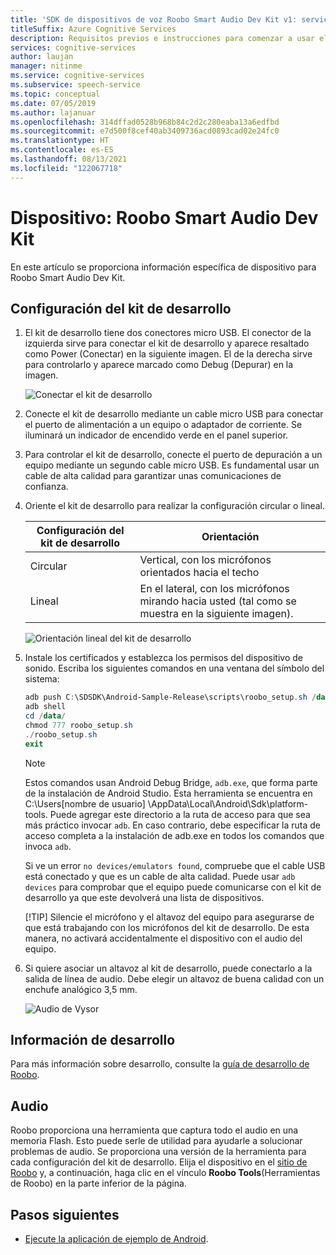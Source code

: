 ```yaml
---
title: 'SDK de dispositivos de voz Roobo Smart Audio Dev Kit v1: servicio de voz'
titleSuffix: Azure Cognitive Services
description: Requisitos previos e instrucciones para comenzar a usar el SDK de dispositivos de voz, Roobo Smart Audio Dev Kit v1.
services: cognitive-services
author: laujan
manager: nitinme
ms.service: cognitive-services
ms.subservice: speech-service
ms.topic: conceptual
ms.date: 07/05/2019
ms.author: lajanuar
ms.openlocfilehash: 314dffad0528b968b84c2d2c280eaba13a6edfbd
ms.sourcegitcommit: e7d500f8cef40ab3409736acd0893cad02e24fc0
ms.translationtype: HT
ms.contentlocale: es-ES
ms.lasthandoff: 08/13/2021
ms.locfileid: "122067718"
---
```

# <a name="device-roobo-smart-audio-dev-kit"></a>Dispositivo: Roobo Smart Audio Dev Kit

En este artículo se proporciona información específica de dispositivo para Roobo Smart Audio Dev Kit.

## <a name="set-up-the-development-kit"></a>Configuración del kit de desarrollo

1. El kit de desarrollo tiene dos conectores micro USB. El conector de la izquierda sirve para conectar el kit de desarrollo y aparece resaltado como Power (Conectar) en la siguiente imagen. El de la derecha sirve para controlarlo y aparece marcado como Debug (Depurar) en la imagen.

    ![Conectar el kit de desarrollo](media/speech-devices-sdk/qsg-1.png)

1. Conecte el kit de desarrollo mediante un cable micro USB para conectar el puerto de alimentación a un equipo o adaptador de corriente. Se iluminará un indicador de encendido verde en el panel superior.

1. Para controlar el kit de desarrollo, conecte el puerto de depuración a un equipo mediante un segundo cable micro USB. Es fundamental usar un cable de alta calidad para garantizar unas comunicaciones de confianza.

1. Oriente el kit de desarrollo para realizar la configuración circular o lineal.

    |Configuración del kit de desarrollo|Orientación|
    |-----------------------------|------------|
    |Circular|Vertical, con los micrófonos orientados hacia el techo|
    |Lineal|En el lateral, con los micrófonos mirando hacia usted (tal como se muestra en la siguiente imagen).|

    ![Orientación lineal del kit de desarrollo](media/speech-devices-sdk/qsg-2.png)

1. Instale los certificados y establezca los permisos del dispositivo de sonido. Escriba los siguientes comandos en una ventana del símbolo del sistema:

   ```powershell
   adb push C:\SDSDK\Android-Sample-Release\scripts\roobo_setup.sh /data/
   adb shell
   cd /data/
   chmod 777 roobo_setup.sh
   ./roobo_setup.sh
   exit
   ```

    > [!NOTE]
    > Estos comandos usan Android Debug Bridge, `adb.exe`, que forma parte de la instalación de Android Studio. Esta herramienta se encuentra en C:\Users\[nombre de usuario] \AppData\Local\Android\Sdk\platform-tools. Puede agregar este directorio a la ruta de acceso para que sea más práctico invocar `adb`. En caso contrario, debe especificar la ruta de acceso completa a la instalación de adb.exe en todos los comandos que invoca `adb`.
    >
    > Si ve un error `no devices/emulators found`, compruebe que el cable USB está conectado y que es un cable de alta calidad. Puede usar `adb devices` para comprobar que el equipo puede comunicarse con el kit de desarrollo ya que este devolverá una lista de dispositivos.
    >
    > [!TIP]
    > Silencie el micrófono y el altavoz del equipo para asegurarse de que está trabajando con los micrófonos del kit de desarrollo. De esta manera, no activará accidentalmente el dispositivo con el audio del equipo.

1. Si quiere asociar un altavoz al kit de desarrollo, puede conectarlo a la salida de línea de audio. Debe elegir un altavoz de buena calidad con un enchufe analógico 3,5 mm.

    ![Audio de Vysor](media/speech-devices-sdk/qsg-14.png)

## <a name="development-information"></a>Información de desarrollo

Para más información sobre desarrollo, consulte la [guía de desarrollo de Roobo](http://dwn.roo.bo/server_upload/ddk/ROOBO%20Dev%20Kit-User%20Guide.pdf).

## <a name="audio"></a>Audio

Roobo proporciona una herramienta que captura todo el audio en una memoria Flash. Esto puede serle de utilidad para ayudarle a solucionar problemas de audio. Se proporciona una versión de la herramienta para cada configuración del kit de desarrollo. Elija el dispositivo en el [sitio de Roobo](http://ddk.roobo.com/) y, a continuación, haga clic en el vínculo **Roobo Tools**(Herramientas de Roobo) en la parte inferior de la página.

## <a name="next-steps"></a>Pasos siguientes

* [Ejecute la aplicación de ejemplo de Android](./speech-devices-sdk-quickstart.md?pivots=platform-android%253fpivots%253dplatform-android).